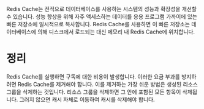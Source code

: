 Redis Cache는 전적으로 데이터베이스를 사용하는 시스템의 성능과 확장성을 개선할 수 있습니다. 성능 향상을 위해 자주 액세스하는 데이터를 응용 프로그램 가까이에 있는 빠른 저장소에 일시적으로 복사합니다. Redis Cache를 사용하면 이 빠른 저장소는 데이터베이스에 의해 디스크에서 로드되는 대신 메모리 내 Redis Cache에 위치합니다.

# <a name="cleanup"></a>정리

Redis Cache를 실행하면 구독에 대한 비용이 발생합니다. 이러한 요금 부과를 방지하려면 Redis Cache를 제거해야 합니다. 이를 제거하는 가장 쉬운 방법은 생성된 리소스 그룹을 삭제하는 것입니다. 리소스 그룹을 삭제하면 그 안에 포함된 모든 항목이 삭제됩니다. 그러지 않으면 캐시 자체로 이동하여 캐시를 삭제해야 합니다.